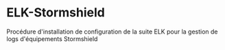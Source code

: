 # ELK-Stormshield
Procédure d'installation de configuration de la suite ELK pour la gestion de logs d'équipements Stormshield
